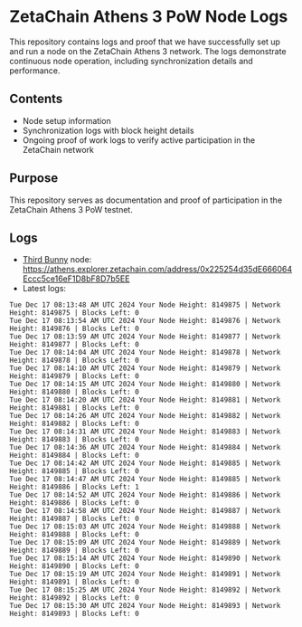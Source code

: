 # ZetaChain Athens 3 PoW Node Logs
This repository contains logs and proof that we have successfully set up and run a node on the ZetaChain Athens 3 network. The logs demonstrate continuous node operation, including synchronization details and performance.

## Contents
- Node setup information
- Synchronization logs with block height details
- Ongoing proof of work logs to verify active participation in the ZetaChain network

## Purpose
This repository serves as documentation and proof of participation in the ZetaChain Athens 3 PoW testnet.

## Logs

- [Third Bunny](https://thirdbunny.xyz/) node: https://athens.explorer.zetachain.com/address/0x225254d35dE666064Eccc5ce16eF1D8bF8D7b5EE
- Latest logs:
```
Tue Dec 17 08:13:48 AM UTC 2024 Your Node Height: 8149875 | Network Height: 8149875 | Blocks Left: 0
Tue Dec 17 08:13:54 AM UTC 2024 Your Node Height: 8149876 | Network Height: 8149876 | Blocks Left: 0
Tue Dec 17 08:13:59 AM UTC 2024 Your Node Height: 8149877 | Network Height: 8149877 | Blocks Left: 0
Tue Dec 17 08:14:04 AM UTC 2024 Your Node Height: 8149878 | Network Height: 8149878 | Blocks Left: 0
Tue Dec 17 08:14:10 AM UTC 2024 Your Node Height: 8149879 | Network Height: 8149879 | Blocks Left: 0
Tue Dec 17 08:14:15 AM UTC 2024 Your Node Height: 8149880 | Network Height: 8149880 | Blocks Left: 0
Tue Dec 17 08:14:20 AM UTC 2024 Your Node Height: 8149881 | Network Height: 8149881 | Blocks Left: 0
Tue Dec 17 08:14:26 AM UTC 2024 Your Node Height: 8149882 | Network Height: 8149882 | Blocks Left: 0
Tue Dec 17 08:14:31 AM UTC 2024 Your Node Height: 8149883 | Network Height: 8149883 | Blocks Left: 0
Tue Dec 17 08:14:36 AM UTC 2024 Your Node Height: 8149884 | Network Height: 8149884 | Blocks Left: 0
Tue Dec 17 08:14:42 AM UTC 2024 Your Node Height: 8149885 | Network Height: 8149885 | Blocks Left: 0
Tue Dec 17 08:14:47 AM UTC 2024 Your Node Height: 8149885 | Network Height: 8149886 | Blocks Left: 1
Tue Dec 17 08:14:52 AM UTC 2024 Your Node Height: 8149886 | Network Height: 8149886 | Blocks Left: 0
Tue Dec 17 08:14:58 AM UTC 2024 Your Node Height: 8149887 | Network Height: 8149887 | Blocks Left: 0
Tue Dec 17 08:15:03 AM UTC 2024 Your Node Height: 8149888 | Network Height: 8149888 | Blocks Left: 0
Tue Dec 17 08:15:09 AM UTC 2024 Your Node Height: 8149889 | Network Height: 8149889 | Blocks Left: 0
Tue Dec 17 08:15:14 AM UTC 2024 Your Node Height: 8149890 | Network Height: 8149890 | Blocks Left: 0
Tue Dec 17 08:15:19 AM UTC 2024 Your Node Height: 8149891 | Network Height: 8149891 | Blocks Left: 0
Tue Dec 17 08:15:25 AM UTC 2024 Your Node Height: 8149892 | Network Height: 8149892 | Blocks Left: 0
Tue Dec 17 08:15:30 AM UTC 2024 Your Node Height: 8149893 | Network Height: 8149893 | Blocks Left: 0
```
